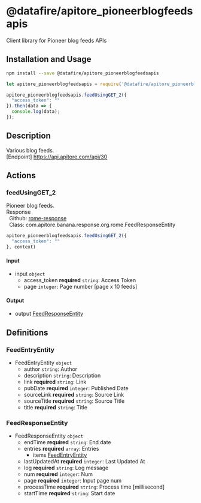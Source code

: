 # @datafire/apitore_pioneerblogfeedsapis

Client library for Pioneer blog feeds APIs

## Installation and Usage
```bash
npm install --save @datafire/apitore_pioneerblogfeedsapis
```
```js
let apitore_pioneerblogfeedsapis = require('@datafire/apitore_pioneerblogfeedsapis').create();

apitore_pioneerblogfeedsapis.feedUsingGET_2({
  "access_token": ""
}).then(data => {
  console.log(data);
});
```

## Description

Various blog feeds.<BR />[Endpoint] https://api.apitore.com/api/30

## Actions

### feedUsingGET_2
Pioneer blog feeds.<BR />Response<BR />&nbsp; Github: <a href="https://github.com/keigohtr/apitore-response-parent/tree/master/rome-response">rome-response</a><BR />&nbsp; Class: com.apitore.banana.response.org.rome.FeedResponseEntity<BR />


```js
apitore_pioneerblogfeedsapis.feedUsingGET_2({
  "access_token": ""
}, context)
```

#### Input
* input `object`
  * access_token **required** `string`: Access Token
  * page `integer`: Page number [page x 10 feeds]

#### Output
* output [FeedResponseEntity](#feedresponseentity)



## Definitions

### FeedEntryEntity
* FeedEntryEntity `object`
  * author `string`: Author
  * description `string`: Description
  * link **required** `string`: Link
  * pubDate **required** `integer`: Published Date
  * sourceLink **required** `string`: Source Link
  * sourceTitle **required** `string`: Source Title
  * title **required** `string`: Title

### FeedResponseEntity
* FeedResponseEntity `object`
  * endTime **required** `string`: End date
  * entries **required** `array`: Entries
    * items [FeedEntryEntity](#feedentryentity)
  * lastUpdatedAt **required** `integer`: Last Updated At
  * log **required** `string`: Log message
  * num **required** `integer`: Num
  * page **required** `integer`: Input page num
  * processTime **required** `string`: Process time [millisecond]
  * startTime **required** `string`: Start date


